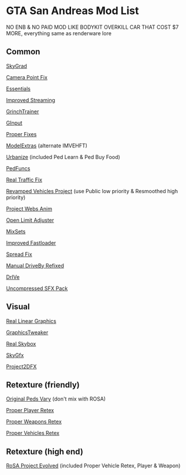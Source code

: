 # GTA San Andreas Mod List

NO ENB & NO PAID MOD LIKE BODYKIT OVERKILL CAR THAT COST $7 MORE, everything same as renderware lore

## Common

[SkyGrad](https://www.mixmods.com.br/2020/01/skygrad-sky-gradient-fix-corrigir-linhas-no-ceu/)

[Camera Point Fix](https://www.mixmods.com.br/2011/09/camera-point-fix-ajustar-camera-na-altura-da-skin/)

[Essentials](https://www.mixmods.com.br/2019/06/sa-essentials-pack/)

[Improved Streaming](https://www.mixmods.com.br/2022/04/improved-streaming/)

[GrinchTrainer](https://github.com/user-grinch/GrinchTrainer-III-VC-SA/releases)

[GInput](https://www.mixmods.com.br/2021/01/iii-vc-sa-ginput-melhor-suporte-para-controles/)

[Proper Fixes](https://www.mixmods.com.br/2022/08/sa-proper-fixes/)

[ModelExtras](https://github.com/user-grinch/ModelExtras/releases) (alternate IMVEHFT)

[Urbanize](https://www.mixmods.com.br/2025/07/urbanize/) (included Ped Learn & Ped Buy Food)

[PedFuncs](https://www.mixmods.com.br/2022/07/pedfuncs/)

[Real Traffic Fix](https://www.mixmods.com.br/2022/04/real-traffic-fix/)

[Revamped Vehicles Project](https://kiloryumods.my.canva.site/revampedvehiclesproject) (use Public low priority & Resmoothed high priority)

[Project Webs Anim](https://www.mixmods.com.br/2022/04/sa-project-web-anims/)

[Open Limit Adjuster](https://www.mixmods.com.br/2014/09/iiivcsa-open-limit-adjuster.html)

[MixSets](https://www.mixmods.com.br/2019/08/mod-mixsets.html)

[Improved Fastloader](https://www.mixmods.com.br/2014/02/improved-fastloader-by-link2012.html)

[Spread Fix](https://www.mixmods.com.br/2018/01/spread-fix-corrigir-espalhamento-dos-tiros/)

[Manual DriveBy Refixed](https://libertycity.net/files/gta-san-andreas/213857-manual-driveby-refixed.html)

[DrIVe](https://libertycity.net/files/gta-san-andreas/200275-drive-mod.html)

[Uncompressed SFX Pack](https://www.mixmods.com.br/2020/07/uncompressed-sfx-pack-sons-originais-em-hd/)

## Visual

[Real Linear Graphics](https://www.mixmods.com.br/2022/07/real-linear-graphics/)

[GraphicsTweaker](https://www.mixmods.com.br/2022/09/graphicstweaker/)

[Real Skybox](https://www.mixmods.com.br/2021/06/sa-real-skybox/)

[SkyGfx](https://www.mixmods.com.br/2022/07/sa-skygfx/)

[Project2DFX](https://www.mixmods.com.br/2020/02/sa-project2dfx/)

## Retexture (friendly)

[Original Peds Vary](https://www.mixmods.com.br/2021/03/original-peds-vary-peds-originais-variando-pedfuncs/) (don't mix with ROSA)

[Proper Player Retex](https://www.mixmods.com.br/2022/04/proper-player-retex/)

[Proper Weapons Retex](https://www.mixmods.com.br/2021/06/proper-weapons-retex-v1-3-armas-com-texturas-hd/)

[Proper Vehicles Retex](https://www.mixmods.com.br/2022/04/sa-sade-proper-vehicles-retex/)

## Retexture (high end)

[RoSA Project Evolved](https://www.mixmods.com.br/2022/01/rosa-project-evolved-remaster-texturas-hd/) (included Proper Vehicle Retex, Player & Weapon)
